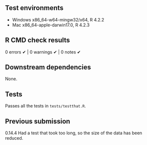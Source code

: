 ## Test environments

* Windows x86_64-w64-mingw32/x64, R 4.2.2
* Mac x86_64-apple-darwin17.0, R 4.2.3

## R CMD check results

0 errors ✔ | 0 warnings ✔ | 0 notes ✔

## Downstream dependencies

None.

## Tests

Passes all the tests in `tests/testthat.R`.

## Previous submission

0.14.4 Had a test that took too long, so the size of the data has been reduced.